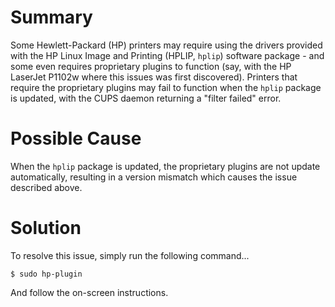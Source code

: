 <!-- TITLE: ERR-SYS-00008: CUPS "Filter Failed" with Printers Using the HPLIP Driver -->
<!-- SUBTITLE: HPLIP Proprietary Plugin Version Mismatch and Its Consequence -->

# Summary

Some Hewlett-Packard (HP) printers may require using the drivers provided with the HP Linux Image and Printing (HPLIP, `hplip`) software package - and some even requires proprietary plugins to function (say, with the HP LaserJet P1102w where this issues was first discovered). Printers that require the proprietary plugins may fail to function when the `hplip` package is updated, with the CUPS daemon returning a "filter failed" error.

# Possible Cause

When the `hplip` package is updated, the proprietary plugins are not update automatically, resulting in a version mismatch which causes the issue described above.

# Solution

To resolve this issue, simply run the following command...

```
$ sudo hp-plugin
```

And follow the on-screen instructions.